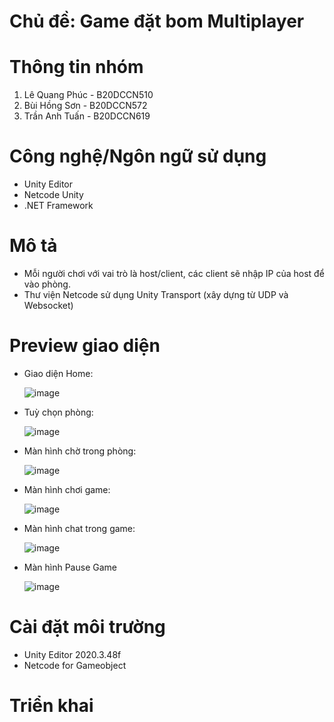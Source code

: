 # Chủ đề: Game đặt bom Multiplayer
# Thông tin nhóm
1. Lê Quang Phúc - B20DCCN510
2. Bùi Hồng Sơn - B20DCCN572
3. Trần Anh Tuấn - B20DCCN619
# Công nghệ/Ngôn ngữ sử dụng
- Unity Editor
- Netcode Unity
- .NET Framework
# Mô tả 
- Mỗi người chơi với vai trò là host/client, các client sẽ nhập IP của host để vào phòng.
- Thư viện Netcode sử dụng Unity Transport (xây dựng từ UDP và Websocket)
# Preview giao diện
- Giao diện Home:

  ![image](https://github.com/jnp2018/g2_proj-510572619/assets/76049784/80f9e422-358a-4417-b21c-4c97acad624c)
- Tuỳ chọn phòng:

  ![image](https://github.com/jnp2018/g2_proj-510572619/assets/76049784/5ded1120-c5a8-4b54-8c12-2d7d9bce35aa)
- Màn hình chờ trong phòng:

   ![image](https://github.com/jnp2018/g2_proj-510572619/assets/76049784/0df2d407-4c07-4943-8836-8e6cc54111de)
- Màn hình chơi game:

  ![image](https://github.com/jnp2018/g2_proj-510572619/assets/76049784/41a01dbd-5824-4474-baa1-651fb0db12f6)
- Màn hình chat trong game:

  ![image](https://github.com/jnp2018/g2_proj-510572619/assets/91866098/564e2a75-9b37-43a4-aa30-697b3845d5fe)
- Màn hình Pause Game
  
  ![image](https://github.com/jnp2018/g2_proj-510572619/assets/91866098/887bb440-7b8b-4d73-8d99-4c61dad4bd61)


# Cài đặt môi trường
- Unity Editor 2020.3.48f
- Netcode for Gameobject
# Triển khai
